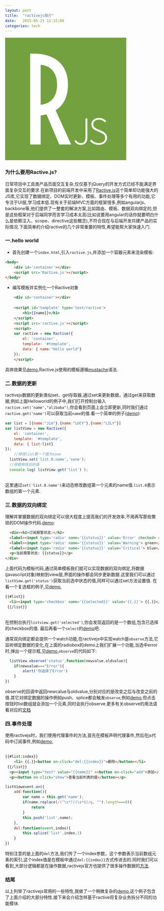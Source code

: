 ```yaml
---
layout: post
title:  "ractivejs简介"
date:   2015-05-21 12:15:09
categories: tech
---
```


![img](/assets/images/ractive.png)

### 为什么要用Ractive.js?
日常项目中工具类产品页面交互复杂,仅仅基于jQuery的开发方式已经不能满足界面复杂交互的要求.在新项目的前端开发中采用了[Ractive.js](http://www.ractivejs.org/)这个简单却功能强大的JS库,它实现了数据绑定、DOM实时更新、模板、事件处理等多个有用的功能,它专注于UI层,学习成本低.现有关于前端MVC方面的框架很多,例如angularjs、backbone等,他们提供了一整套的解决方案,比如路由、模板、数据双向绑定的,但是这些框架对于后端同学而言学习成本太高(比如说要用angular的话你就要明白什么是依赖注入、scope、directive这些概念),不符合现在与后端开发共建产品的实际情况.下面简单的介绍ractive的几个非常重要的特性,希望能帮大家快速入门.

### 一.hello world
- 首先创建一个```index.html```,引入```ractive.js```,并添加一个容器元素来渲染模板:

```html
<body>
    <div id='container'></div>
    <script src='Ractive.js'></script>
</body> 
```

- 编写模板并实例化一个Ractive对象

```html
    <div id='container'></div>
    
    <script id='template' type='text/ractive'>
    	<h1>{{name}}</h1>
    </script>
    <script src='ractive.js'></script>
    <script>
    var ractive = new Ractive({
     	el: 'container',
    	template: '#template',
    	data: { name:"Hello world"}
	});
    </script>

```

具体效果见[demo](http://jsfiddle.net/84xp4jan/14/),Ractive.js使用的模板遵循[mustache](https://mustache.github.io/)语法.

### 二.数据的更新
ractivejs数据的更新类似set、get存取器,通过set来更新数据，通过get来获取数据,例如上面Helloworld的例子中,我们打开控制台输入``` ractive.set('name',"alibaba")```,你会看到页面上会立即更新,同时我们通过```ractive.get('name')```可以获取当前```name```的值.看一个简单的例子([demo](http://jsfiddle.net/84xp4jan/15/)):

```javascript
var list = [{name:"Jim"},{name:"LUCY"},{name:"LILY"}]
var listView = new Ractive({
    el: 'container',
    template: '#template',
    data: { list:list}
});
    //修改list第一个值为sone
  listView.set('list.0.name','sone');
  //获取修改后的值
  console.log( listView.get('list') );
  
```

这里通过```set('list.0.name')```来动态修改数组第一个元素的name值.```list.0```表示数组的第一个元素.

### 三.数据的双向绑定
理解并掌握数据的双向绑定可以很大程度上提高我们的开发效率,不用再写那些繁琐的DOM操作代码.[demo](http://jsfiddle.net/84xp4jan/17/):

```html
  <div><h2>订阅报警状态:</h2>
  <label><input type='radio' name='{{status}}' value='Error' checked> red</label>
  <label><input type='radio' name='{{status}}' value='Warning'> green</label>
  <label><input type='radio' name='{{status}}' value='Critical'> blue</label>
  <p>当前报警状态: {{status}}</p>
</div>
```

上面代码为模板代码,通过简单模板我们就可以实现数据的双向绑定,将数据(javascript对象)映射到view层,界面的操作都会同步更新数据.这里我们可以通过```listView.get('status')```获取当前选中状态的值,同样可以通过set方法设置值.
在看一个复选框的例子,见[demo](http://jsfiddle.net/84xp4jan/18/),

```html
{{#list}}
  <li><input type='checkbox' name='{{selected}}' value='{{.}}'> {{.}}</li>
 {{/list}}
 
```
 在控制台执行```listview.get('selected')```,你会发现返回的是一个数组,包含已选择的checkbox的值.
 最后再看一个```select```的[demo](http://jsfiddle.net/84xp4jan/19/)吧.
 
 通常双向绑定都会提供一个watch功能,在ractivejs中实现watch是```observe```方法,它监听绑定数据的变化,在上面的radiobox的demo上我们扩展一个功能,当选中error时,弹出一个提示框,见[demo](http://jsfiddle.net/84xp4jan/20/),```observe```的代码如下:
 
```javascript
  listView.observe('status',function(newvalue,oldvalue){
    if(newvalue==="Error"){
        alert('你选择了Error')
    }
})

```
 observe的回调中返回newcalue与oldvalue,分别对应的是改变之后与改变之前的值.其它对绑定数据的操作例如push、splice都会触发```observe```,例如[demo](http://jsfiddle.net/84xp4jan/23/),但点击按钮时list数组就会添加一个元素,同时会执行observe.更多有关observe的用法请看对应的[文档](http://docs.ractivejs.org/latest/ractive-observe)
 
### 四.事件处理
 使用ractivejs时，我们使用代理事件的方法,首先在模板声明代理事件,然后在js代码中订阅事件,例如[demo](http://jsfiddle.net/84xp4jan/24/),
 
```html

{{#list:index}}
    <li> {{.}}<button on-click="del:{{index}}">删除</button></li>
 {{/list}}
  <p><input type="text" value="{{name}}" ><button on-click="add">添加</button></p>
  <p><button on-click="show">查看当前列表的值</button></p>
```

```javascript
listViewevent.on({
    add:function(){
        var name = this.get('name');
        if(name.replace(/(^\s*)|(\s*$)/g, "").length===0){
            return
        }
        this.push('list',name);
    },
    del:function(event,index){
        this.splice('list',index,1)
    }
})

```

特别注意的是上面的```del```方法,我们传了一个index参数，这个参数表示当前数组元素的索引,这个index值是在模板中通过```del:{{index}}```方式传进去的.同时我们可以看到,大部分逻辑都是在操作数据,ractivejs官方也提供了很多操作数据的[方法](http://docs.ractivejs.org/latest/get-started).

### 结尾
以上列举了ractivejs常用的一些特性,我做了一个稍微复杂的[demo](http://jsfiddle.net/84xp4jan/27/),这个例子包含了上面介绍的大部分特性.接下来会介绍怎样基于ractive将复杂业务拆分不同的功能模块.
